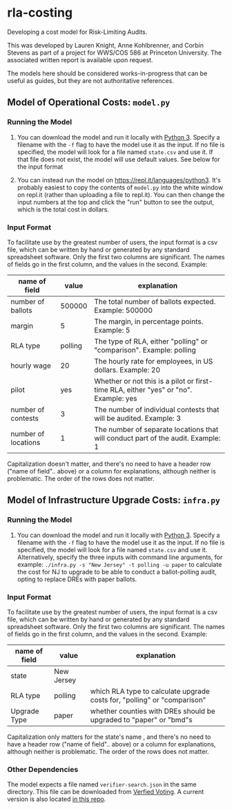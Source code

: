 # rla-costing
Developing a cost model for Risk-Limiting Audits.

This was developed by Lauren Knight, Anne Kohlbrenner, and Corbin Stevens
as part of a project for WWS/COS 586 at Princeton University.
The associated written report is available upon request.

The models here should be considered works-in-progress that can be useful as guides, but
they are not authoritative references.

## Model of Operational Costs: `model.py`
### Running the Model
1. You can download the model and run it locally with [Python 3](https://www.python.org/downloads/).
Specify a filename with the `-f` flag to have the model use it as the input. If no file
is specified, the model will look for a file named `state.csv` and use it. If that file does not
exist, the model will use default values. See below for the input format

1. You can instead run the model on https://repl.it/languages/python3. It's probably easiest to
copy the contents of `model.py` into the white window on repl.it (rather than uploading a file to
repl.it). You can then change the input numbers at the top and click the "run" button to see the
output, which is the total cost in dollars.

### Input Format
To facilitate use by the greatest number of users, the input format is a csv file, which can
be written by hand or generated by any standard spreadsheet software. Only the first two
columns are significant. The names of fields go in the first column, and the values in the second.
Example:

|name of field|value|explanation|
| --- | --- | --- |
|number of ballots|500000|The total number of ballots expected. Example: 500000
|margin| 5|The margin, in percentage points. Example: 5
|RLA type|polling|The type of RLA, either "polling" or "comparison". Example: polling
hourly wage	|20	|The hourly rate for employees, in US dollars. Example: 20
pilot	|yes| Whether or not this is a pilot or first-time RLA, either "yes" or "no". Example: yes
number of contests |3| The number of individual contests that will be audited. Example: 3
number of locations |1| The number of separate locations that will conduct part of the audit. Example: 1

Capitalization doesn't matter, and there's no need to have a header row ("name of field".. above)
or a column for explanations, although neither is problematic.
The order of the rows does not matter.

## Model of Infrastructure Upgrade Costs: `infra.py`
### Running the Model
1. You can download the model and run it locally with [Python 3](https://www.python.org/downloads/).
Specify a filename with the `-f` flag to have the model use it as the input. If no file
is specified, the model will look for a file named `state.csv` and use it. Alternatively,
specify the three inputs with command line arguments, for example:
```./infra.py -s "New Jersey" -t polling -u paper```
to calculate the cost for NJ to upgrade to be able to conduct a ballot-polling audit,
opting to replace DREs with paper ballots.

### Input Format
To facilitate use by the greatest number of users, the input format is a csv file, which can
be written by hand or generated by any standard spreadsheet software. Only the first two
columns are significant. The names of fields go in the first column, and the values in the second.
Example:

|name of field|value|explanation|
| --- | --- | --- |
|state|New Jersey|
|RLA type|polling| which RLA type to calculate upgrade costs for, "polling" or "comparison"|
|Upgrade Type| paper|whether counties with DREs should be upgraded to "paper" or "bmd"s

Capitalization only matters for the state's name
, and there's no need to have a header row ("name of field".. above)
or a column for explanations, although neither is problematic.
The order of the rows does not matter.

### Other Dependencies
The model expects a file named `verifier-search.json` in the same directory. This file can be
downloaded from [Verfied Voting](https://www.verifiedvoting.org/verifier). A current version
is also located [in this repo](https://github.com/akohlbre/rla-costing/blob/master/verifier-search.json).
